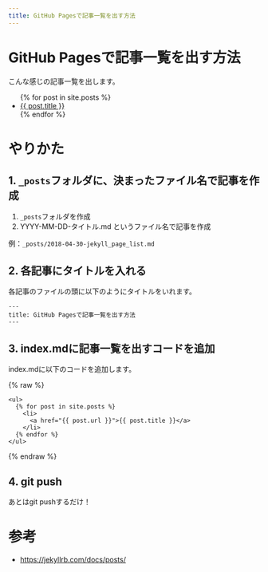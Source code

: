 ```yaml
---
title: GitHub Pagesで記事一覧を出す方法
---
```


# GitHub Pagesで記事一覧を出す方法
こんな感じの記事一覧を出します。

<ul>
  {% for post in site.posts %}
    <li>
      <a href="{{ post.url }}">{{ post.title }}</a>
    </li>
  {% endfor %}
</ul>


# やりかた
## 1. `_posts`フォルダに、決まったファイル名で記事を作成
1. `_posts`フォルダを作成
2. YYYY-MM-DD-タイトル.md というファイル名で記事を作成

  例：`_posts/2018-04-30-jekyll_page_list.md`

## 2. 各記事にタイトルを入れる
各記事のファイルの頭に以下のようにタイトルをいれます。

```
---
title: GitHub Pagesで記事一覧を出す方法
---
```

## 3. index.mdに記事一覧を出すコードを追加
index.mdに以下のコードを追加します。

{% raw %}
```
<ul>
  {% for post in site.posts %}
    <li>
      <a href="{{ post.url }}">{{ post.title }}</a>
    </li>
  {% endfor %}
</ul>
```
{% endraw %}

## 4. git push
あとはgit pushするだけ！

# 参考
- https://jekyllrb.com/docs/posts/

